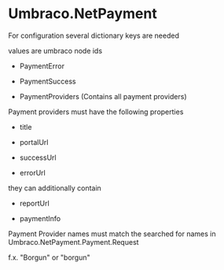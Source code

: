 # Umbraco.NetPayment


For configuration several dictionary keys are needed

values are umbraco node ids


- PaymentError

- PaymentSuccess


- PaymentProviders (Contains all payment providers)


Payment providers must have the following properties

- title

- portalUrl


- successUrl

- errorUrl


they can additionally contain

- reportUrl

- paymentInfo

Payment Provider names must match the searched for names in Umbraco.NetPayment.Payment.Request

f.x. "Borgun" or "borgun"
